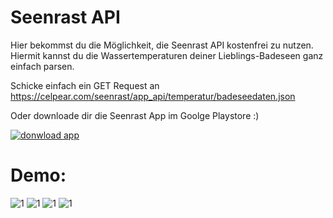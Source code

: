 # Seenrast API

Hier bekommst du die Möglichkeit, die Seenrast API kostenfrei zu nutzen. Hiermit kannst du die Wassertemperaturen deiner Lieblings-Badeseen ganz einfach parsen.

Schicke einfach ein GET Request an https://celpear.com/seenrast/app_api/temperatur/badeseedaten.json

Oder downloade dir die Seenrast App im Goolge Playstore :)

[![donwload app](https://celpear.com/seenrast/assets/playstore.png)](https://play.google.com/store/apps/details?id=com.celpear.seenrast&gl=DE)

# Demo:
![1](https://celpear.com/seenrast/assets/1.png)
![1](https://celpear.com/seenrast/assets/2.png)
![1](https://celpear.com/seenrast/assets/3.png)
![1](https://celpear.com/seenrast/assets/4.png)
